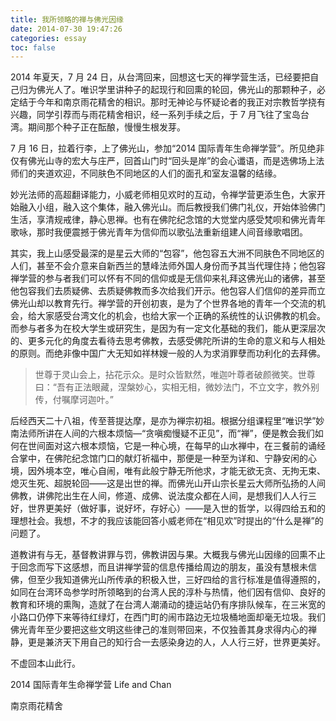 ```yaml
---
title: 我所领略的禅与佛光因缘
date: 2014-07-30 19:47:26
categories: essay
toc: false
---
```


2014 年夏天，7 月 24 日，从台湾回来，回想这七天的禅学营生活，已经要把自己归为佛光人了。唯识学里讲种子的起现行和回熏的轮回，佛光山的那颗种子，必定结于今年和南京雨花精舍的相识。那时无神论与怀疑论者的我正对宗教哲学挠有兴趣，同学引荐而与雨花精舍相识，经一系列手续之后，于 7 月飞往了宝岛台湾。期间那个种子正在酝酿，慢慢生根发芽。

<!-- more -->

7 月 16 日，拉着行李，上了佛光山，参加“2014 国际青年生命禅学营”。所见绝非仅有佛光山寺的宏大与庄严，回首山门时“回头是岸”的会心谶语，而是选佛场上法师们的夹道欢迎，不同肤色不同地区的人们的面孔和室友温馨的结缘。

妙光法师的高超翻译能力，小威老师相见欢时的互动，令禅学营更添生色，大家开始融入小组，融入这个集体，融入佛光山。而后教授我们佛门礼仪，开始体验佛门生活，享清规戒律，静心思禅。也有在佛陀纪念馆的大觉堂内感受梵呗和佛光青年歌咏，那时我便震撼于佛光青年为信仰而以歌弘法重新组建人间音缘歌唱团。

其实，我上山感受最深的是星云大师的“包容”，他包容五大洲不同肤色不同地区的人们，甚至不会介意来自新西兰的慧峰法师外国人身份而予其当代理住持；他包容禅学营的参与者我们可以怀有不同的信仰或是无信仰来礼拜这佛光山的诸佛，甚至他包容我们去质疑佛、去质疑佛教而多次给我们开示。他包容人们信仰的差异而立佛光山却以教育先行。禅学营的开创初衷，是为了个世界各地的青年一个交流的机会，给大家感受台湾文化的机会，也给大家一个正确的系统性的认识佛教的机会。而参与者多为在校大学生或研究生，是因为有一定文化基础的我们，能从更深层次的、更多元化的角度去看待去思考佛教，去感受佛陀所讲的生命的意义和与人相处的原则。而绝非像中国广大无知如祥林嫂一般的人为求消罪孽而功利化的去拜佛。

> 世尊于灵山会上，拈花示众。是时众皆默然，唯迦叶尊者破颜微笑。世尊曰：“吾有正法眼藏，涅槃妙心，实相无相，微妙法门，不立文字，教外别传，付嘱摩诃迦叶。”

后经西天二十八祖，传至菩提达摩，是亦为禅宗初祖。根据分组课程里“唯识学”妙南法师所讲在人间的六根本烦恼—“贪嗔痴慢疑不正见”，而“禅”，便是教会我们如何在世间面对这六根本烦恼，它是一种心境，在每早的山水禅中，在三餐前的诵经合掌中，在佛陀纪念馆门口的献灯祈福中，那便是一种至为详和、宁静安闲的心境，因外境本空，唯心自闹，唯有此般宁静无所他求，才能无欲无贪、无拘无束、熄灭生死、超脱轮回——这是出世的禅。而佛光山开山宗长星云大师所弘扬的人间佛教，讲佛陀出生在人间，修道、成佛、说法度众都在人间，是想我们人人行三好，世界更美好（做好事，说好坏，存好心）——是入世的哲学，以得四给五和的理想社会。我想，不才的我应该能回答小威老师在“相见欢”时提出的“什么是禅”的问题了。

道教讲有与无，基督教讲罪与罚，佛教讲因与果。大概我与佛光山因缘的回熏不止于回念而写下这感想，而且讲禅学营的信息传播给周边的朋友，虽没有慧根未信佛，但至少我知道佛光山所传承的积极入世，三好四给的言行标准是值得遵照的，如同在台湾环岛参学时所领略到的台湾人民的淳朴与热情，他们因有信仰、良好的教育和环境的熏陶，造就了在台湾人潮涌动的捷运站仍有序排队候车，在三米宽的小路口仍停下来等待红绿灯，在西门町的闹市路边无垃圾桶地面却毫无垃圾。我们佛光青年至少要把这些文明这些律己的准则带回来，不仅独善其身求得内心的禅静，更是兼济天下用自己的知行合一去感染身边的人，人人行三好，世界更美好。

不虚回本山此行。

2014 国际青年生命禅学营 Life and Chan

南京雨花精舍